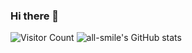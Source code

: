 ### Hi there 👋
![Visitor Count](https://profile-counter.glitch.me/all-smile/count.svg)
![all-smile's GitHub stats](https://github-readme-stats.vercel.app/api?username=all-smile&show_icons=true&theme=linxi-520)
